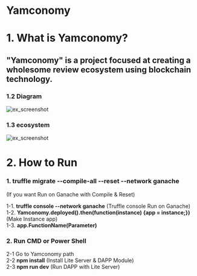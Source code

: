 ﻿Yamconomy
=========
# 1. What is Yamconomy?
## "Yamconomy" is a project focused at creating a wholesome review ecosystem using blockchain technology.

### 1.2 Diagram
![ex_screenshot](/Yamconomy/img/설계도.png)

### 1.3 ecosystem
![ex_screenshot](/Yamconomy/img/생태계.png)


# 2.  How to Run
### 1. __truffle migrate --compile-all --reset --network ganache__  
(If you want Run on Ganache with Compile & Reset)  
  
1-1. __truffle console --network ganache__	(Truffle console Run on Ganache)  
1-2. __Yamconomy.deployed().then(function(instance) {app = instance;})__	(Make Instance app)  
1-3. __app.FunctionName(Parameter)__  
	
### 2. Run CMD or Power Shell  
2-1 Go to Yamconomy path  
2-2 __npm install__	(Install Lite Server & DAPP Module)  
2-3 __npm run dev__		(Run DAPP with Lite Server)  




